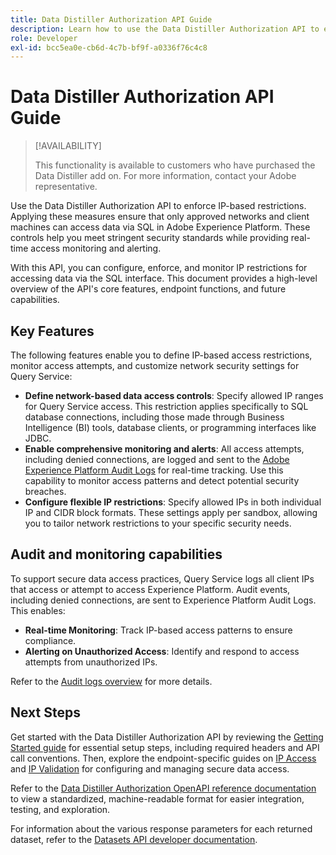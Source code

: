 ```yaml
---
title: Data Distiller Authorization API Guide
description: Learn how to use the Data Distiller Authorization API to enforce network-based IP restrictions for secure connections through SQL. Use this API to enhance data access control for your Adobe Experience Platform data.
role: Developer
exl-id: bcc5ea0e-cb6d-4c7b-bf9f-a0336f76c4c8
---
```

# Data Distiller Authorization API Guide

>[!AVAILABILITY]
>
>This functionality is available to customers who have purchased the Data Distiller add on. For more information, contact your Adobe representative.

Use the Data Distiller Authorization API to enforce IP-based restrictions. Applying these measures ensure that only approved networks and client machines can access data via SQL in Adobe Experience Platform. These controls help you meet stringent security standards while providing real-time access monitoring and alerting.

With this API, you can configure, enforce, and monitor IP restrictions for accessing data via the SQL interface. This document provides a high-level overview of the API's core features, endpoint functions, and future capabilities.

## Key Features

The following features enable you to define IP-based access restrictions, monitor access attempts, and customize network security settings for Query Service:

- **Define network-based data access controls**: Specify allowed IP ranges for Query Service access. This restriction applies specifically to SQL database connections, including those made through Business Intelligence (BI) tools, database clients, or programming interfaces like JDBC.
- **Enable comprehensive monitoring and alerts**: All access attempts, including denied connections, are logged and sent to the [Adobe Experience Platform Audit Logs](../../landing/governance-privacy-security/audit-logs/overview.md) for real-time tracking. Use this capability to monitor access patterns and detect potential security breaches.
- **Configure flexible IP restrictions**: Specify allowed IPs in both individual IP and CIDR block formats. These settings apply per sandbox, allowing you to tailor network restrictions to your specific security needs.

## Audit and monitoring capabilities

To support secure data access practices, Query Service logs all client IPs that access or attempt to access Experience Platform. Audit events, including denied connections, are sent to Experience Platform Audit Logs. This enables:
   
- **Real-time Monitoring**: Track IP-based access patterns to ensure compliance.
- **Alerting on Unauthorized Access**: Identify and respond to access attempts from unauthorized IPs.

Refer to the [Audit logs overview](../../landing/governance-privacy-security/audit-logs/overview.md) for more details.

## Next Steps

Get started with the Data Distiller Authorization API by reviewing the [Getting Started guide](./getting-started.md) for essential setup steps, including required headers and API call conventions. Then, explore the endpoint-specific guides on [IP Access](./ip-access.md) and [IP Validation](./validate.md) for configuring and managing secure data access.

Refer to the [Data Distiller Authorization OpenAPI reference documentation](https://developer.adobe.com/experience-platform-apis/references/data-distiller-auth/) to view a standardized, machine-readable format for easier integration, testing, and exploration.

For information about the various response parameters for each returned dataset, refer to the [Datasets API developer documentation](https://developer.adobe.com/experience-platform-apis/references/catalog/#tag/Datasets/operation/listDatasets).
